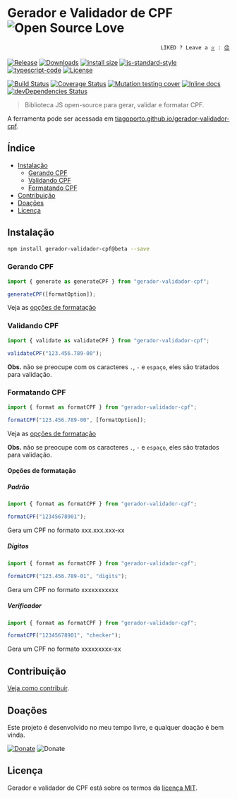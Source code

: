 # Gerador e Validador de CPF ![Open Source Love](https://badges.frapsoft.com/os/v3/open-source.svg?v=103)

<p align="right">
  <code>LIKED ? Leave a <a href="https://github.com/tiagoporto/gerador-validador-cpf/stargazers">⭐</a> : <a href="https://github.com/tiagoporto/gerador-validador-cpf/issues">😞</a></code>
</p>

[![Release](https://img.shields.io/npm/v/gerador-validador-cpf.svg?style=flat-square&label=release)](https://github.com/tiagoporto/gerador-validador-cpf/releases)
[![Downloads](https://img.shields.io/npm/dt/gerador-validador-cpf.svg?style=flat-square)](https://www.npmjs.com/package/gerador-validador-cpf)
[![install size](https://packagephobia.now.sh/badge?p=gerador-validador-cpf)](https://packagephobia.now.sh/result?p=gerador-validador-cpf)
[![js-standard-style](https://img.shields.io/badge/code%20style-standard-yellow.svg?style=flat-square)](http://standardjs.com)
[![typescript-code](https://img.shields.io/badge/%3C%2F%3E-TypeScript-blue.svg?style=flat-square)](https://www.typescriptlang.org/)
[![License](https://img.shields.io/github/license/tiagoporto/gerador-validador-cpf.svg?style=flat-square)](https://raw.githubusercontent.com/tiagoporto/gerador-validador-cpf/master/LICENSE)

[![Build Status](https://img.shields.io/travis/com/tiagoporto/gerador-validador-cpf/mater.svg?label=tests&logo=travis&style=flat-square)](https://travis-ci.com/tiagoporto/gerador-validador-cpf)
[![Coverage Status](https://img.shields.io/coveralls/tiagoporto/gerador-validador-cpf.svg?style=flat-square)](https://coveralls.io/github/tiagoporto/gerador-validador-cpf)
[![Mutation testing cover](https://badge.stryker-mutator.io/github.com/tiagoporto/gerador-validador-cpf/master)](https://stryker-mutator.github.io)
[![Inline docs](http://inch-ci.org/github/tiagoporto/gerador-validador-cpf.svg?branch=master&style=flat-square)](http://inch-ci.org/github/tiagoporto/gerador-validador-cpf)
[![devDependencies Status](https://img.shields.io/david/dev/tiagoporto/gerador-validador-cpf.svg?style=flat-square)](https://david-dm.org/tiagoporto/gerador-validador-cpf?type=dev)

> Biblioteca JS open-source para gerar, validar e formatar CPF.

A ferramenta pode ser acessada em [tiagoporto.github.io/gerador-validador-cpf](http://tiagoporto.github.io/gerador-validador-cpf).

## Índice

- [Instalação](#instalacao)
  - [Gerando CPF](#gerando-cpf)
  - [Validando CPF](#validando-cpf)
  - [Formatando CPF](#formatando-cpf)
- [Contribuição](#contribuição)
- [Doações](#doações)
- [Licença](#licença)

## Instalação

```sh
npm install gerador-validador-cpf@beta --save
```

### Gerando CPF

```javascript
import { generate as generateCPF } from "gerador-validador-cpf";

generateCPF([formatOption]);
```

Veja as [opções de formatação](#opções-de-formatação)

### Validando CPF

```javascript
import { validate as validateCPF } from "gerador-validador-cpf";

validateCPF("123.456.789-00");
```

**Obs.** não se preocupe com os caracteres `.`, `-` e `espaço`, eles são tratados para validação.

### Formatando CPF


```javascript
import { format as formatCPF } from "gerador-validador-cpf";

formatCPF("123.456.789-00", [formatOption]);
```

Veja as [opções de formatação](#opções-de-formatação)

**Obs.** não se preocupe com os caracteres `.`, `-` e `espaço`, eles são tratados para validação.

#### Opções de formatação

##### Padrão

```javascript
import { format as formatCPF } from "gerador-validador-cpf";

formatCPF("12345678901");
```

Gera um CPF no formato xxx.xxx.xxx-xx

##### Dígitos

```javascript
import { format as formatCPF } from "gerador-validador-cpf";

formatCPF("123.456.789-01", "digits");
```

Gera um CPF no formato xxxxxxxxxxx

##### Verificador

```javascript
import { format as formatCPF } from "gerador-validador-cpf";

formatCPF("12345678901", "checker");
```

Gera um CPF no formato xxxxxxxxx-xx

## Contribuição

[Veja como contribuir](https://github.com/tiagoporto/gerador-validador-cpf/blob/master/CONTRIBUTING.md).

## Doações

Este projeto é desenvolvido no meu tempo livre, e qualquer doação é bem vinda.

[![Donate](https://img.shields.io/badge/donate-PayPal-blue.svg)](https://www.paypal.com/cgi-bin/webscr?cmd=_donations&business=YTDUQ8RZ2G4Q8&lc=BR&item_name=tiagoporto&item_number=geradorcpf&currency_code=BRL&bn=PP%2dDonationsBF%3abtn_donateCC_LG%2egif%3aNonHosted)
![Donate](https://img.shields.io/badge/bitcoin-3QYymprPXg8Ki5go7Thm8oQjZHD5rFuPP4-yellow.svg?logo=bitcoin)

## Licença

Gerador e validador de CPF está sobre os termos da [licença MIT](https://github.com/tiagoporto/gerador-validador-cpf/blob/master/LICENSE).
